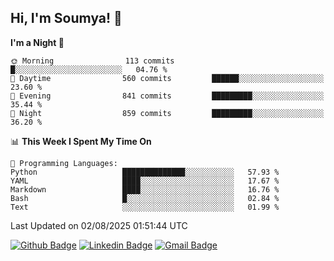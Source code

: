 ## Hi, I'm Soumya! 👋

<!--START_SECTION:waka-->
**I'm a Night 🦉** 

```text
🌞 Morning                113 commits         █░░░░░░░░░░░░░░░░░░░░░░░░   04.76 % 
🌆 Daytime                560 commits         ██████░░░░░░░░░░░░░░░░░░░   23.60 % 
🌃 Evening                841 commits         █████████░░░░░░░░░░░░░░░░   35.44 % 
🌙 Night                  859 commits         █████████░░░░░░░░░░░░░░░░   36.20 % 
```


📊 **This Week I Spent My Time On** 

```text
💬 Programming Languages: 
Python                   ██████████████░░░░░░░░░░░   57.93 % 
YAML                     ████░░░░░░░░░░░░░░░░░░░░░   17.67 % 
Markdown                 ████░░░░░░░░░░░░░░░░░░░░░   16.76 % 
Bash                     █░░░░░░░░░░░░░░░░░░░░░░░░   02.84 % 
Text                     ░░░░░░░░░░░░░░░░░░░░░░░░░   01.99 % 
```


 Last Updated on 02/08/2025 01:51:44 UTC
<!--END_SECTION:waka-->

[![Github Badge](https://img.shields.io/badge/-rubyruins-grey?style=for-the-badge&logo=github&logoColor=white&link=https://github.com/rubyruins/)](https://www.github.com/rubyruins/) 
[![Linkedin Badge](https://img.shields.io/badge/-Soumya%20Parekh-0072b1?style=for-the-badge&logo=Linkedin&logoColor=white&link=https://www.linkedin.com/in/Soumya-Parekh/)](https://www.linkedin.com/in/Soumya-Parekh/) 
[![Gmail Badge](https://img.shields.io/badge/-soumyaparekh.me@gmail.com-c14438?style=for-the-badge&logo=Gmail&logoColor=white&link=mailto:soumyaparekh.me@gmail.com)](mailto:soumyaparekh.me@gmail.com) 

